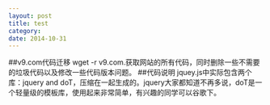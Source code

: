 ```yaml
---
layout: post
title: test
category: 
date: 2014-10-31
---
```

##v9.com代码迁移
wget -r v9.com.获取网站的所有代码，同时删除一些不需要的垃圾代码以及修改一些代码版本问题。
##代码说明
jquey.js中实际包含两个库：jquery and doT，压缩在一起生成的。jquery大家都知道不再多说，doT是一个轻量级的模板库，使用起来非常简单，有兴趣的同学可以谷歌下。
